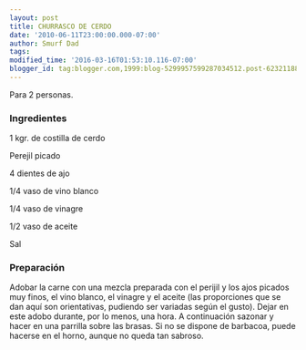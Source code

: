 ```yaml
---
layout: post
title: CHURRASCO DE CERDO
date: '2010-06-11T23:00:00.000-07:00'
author: Smurf Dad
tags: 
modified_time: '2016-03-16T01:53:10.116-07:00'
blogger_id: tag:blogger.com,1999:blog-5299957599287034512.post-6232118816892963430
---
```


Para 2 personas.

<h3>Ingredientes</h3>

1 kgr. de costilla de cerdo

Perejil picado

4 dientes de ajo

1/4 vaso de vino blanco

1/4 vaso de vinagre

1/2 vaso de aceite

Sal

<h3>Preparación</h3>

Adobar la carne con una mezcla preparada con el perijil y los ajos picados muy finos, el vino blanco, el vinagre y el aceite (las proporciones que se dan aquí son orientativas, pudiendo ser variadas según el gusto). Dejar en este adobo durante, por lo menos, una hora. A continuación sazonar y hacer en una parrilla sobre las brasas. Si no se dispone de barbacoa, puede hacerse en el horno, aunque no queda tan sabroso.


